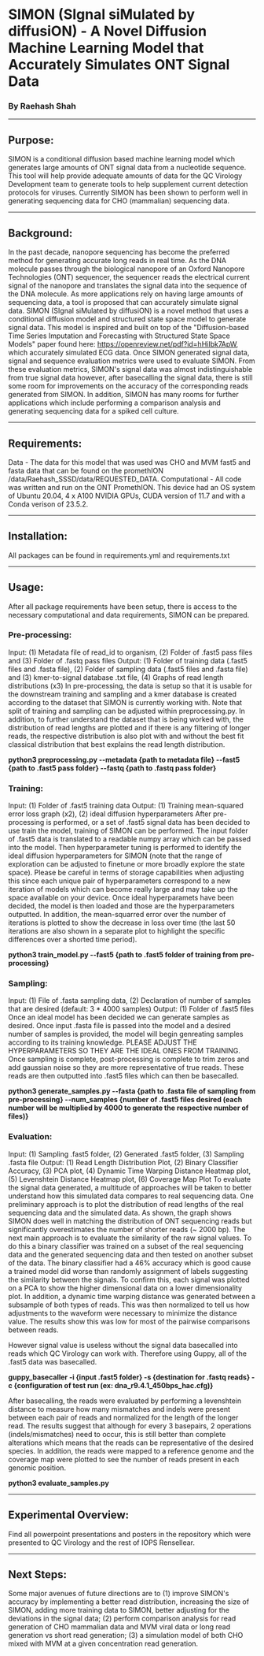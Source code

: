 # SIMON (SIgnal siMulated by diffusiON) - A Novel Diffusion Machine Learning Model that Accurately Simulates ONT Signal Data

### By Raehash Shah

---

## Purpose: 

SIMON is a conditional diffusion based machine learning model which generates large amounts of ONT signal data from a nucleotide sequence. This tool will help provide adequate amounts of data for the QC Virology Development team to generate tools to help supplement current detection protocols for viruses. Currently SIMON has been shown to perform well in generating sequencing data for CHO (mammalian) sequencing data. 

---

## Background:

In the past decade, nanopore sequencing has become the preferred method for generating accurate long reads in real time. As the DNA molecule passes through the biological nanopore of an Oxford Nanopore Technologies (ONT) sequencer, the sequencer reads the electrical current signal of the nanopore and translates the signal data into the sequence of the DNA molecule. As more applications rely on having large amounts of sequencing data, a tool is proposed that can accurately simulate signal data. SIMON (SIgnal siMulated by diffusiON) is a novel method that uses a conditional diffusion model and structured state space model to generate signal data. This model is inspired and built on top of the "Diffusion-based Time Series Imputation and Forecasting with Structured State Space Models" paper found here: https://openreview.net/pdf?id=hHiIbk7ApW, which accurately simulated ECG data. Once SIMON generated signal data, signal and sequence evaluation metrics were used to evaluate SIMON. From these evaluation metrics, SIMON's signal data was almost indistinguishable from true signal data however, after basecalling the signal data, there is still some room for improvements on the accuracy of the corresponding reads generated from SIMON. In addition, SIMON has many rooms for further applications which include performing a comparison analysis and generating sequencing data for a spiked cell culture. 

---

## Requirements:

Data - The data for this model that was used was CHO and MVM fast5 and fasta data that can be found on the promethION /data/Raehash_SSSD/data/REQUESTED_DATA.
Computational - All code was written and run on the ONT PromethION. This device had an OS system of Ubuntu 20.04, 4 x A100 NVIDIA GPUs, CUDA version of 11.7 and with a Conda verison of 23.5.2. 

---

## Installation:

All packages can be found in requirements.yml and requirements.txt

---

## Usage:
 
After all package requirements have been setup, there is access to the necessary computational and data requirements, SIMON can be prepared. 

### Pre-processing:

Input: (1) Metadata file of read_id to organism, (2) Folder of .fast5 pass files and (3) Folder of .fastq pass files
Output: (1) Folder of training data (.fast5 files and .fasta file), (2) Folder of sampling data (.fast5 files and .fasta file) and (3) kmer-to-signal database .txt file, (4) Graphs of read length distributions (x3)
In pre-processing, the data is setup so that it is usable for the downstream training and sampling and a kmer database is created according to the dataset that SIMON is currently working with. Note that split of training and sampling can be adjusted within preprocessing.py. In addition, to further understand the dataset that is being worked with, the distribution of read lengths are plotted and if there is any filtering of longer reads, the respective distribution is also plot with and without the best fit classical distribution that best explains the read length distribution.


**python3 preprocessing.py --metadata {path to metadata file} --fast5 {path to .fast5 pass folder} --fastq {path to .fastq pass folder}**

### Training:

Input: (1) Folder of .fast5 training data 
Output: (1) Training mean-squared error loss graph (x2), (2) ideal diffusion hyperparameters
After pre-processing is performed, or a set of .fast5 signal data has been decided to use train the model, training of SIMON can be performed. The input folder of .fast5 data is translated to a readable numpy array which can be passed into the model. Then hyperparameter tuning is performed to identify the ideal diffusion hyperparameters for SIMON (note that the range of exploration can be adjusted to finetune or more broadly explore the state space). Please be careful in terms of storage capabilities when adjusting this since each unique pair of hyperparameters correspond to a new iteration of models which can become really large and may take up the space available on your device. Once ideal hyperparamets have been decided, the model is then loaded and those are the hyperparameters outputted. In addition, the mean-squarred error over the number of iterations is plotted to show the decrease in loss over time (the last 50 iterations are also shown in a separate plot to highlight the specific differences over a shorted time period). 

**python3 train_model.py --fast5 {path to .fast5 folder of training from pre-processing}**

### Sampling:

Input: (1) File of .fasta sampling data, (2) Declaration of number of samples that are desired (default: 3 * 4000 samples) 
Output: (1) Folder of .fast5 files
Once an ideal model has been decided we can generate samples as desired. Once input .fasta file is passed into the model and a desired number of samples is provided, the model will begin genreating samples according to its training knowledge. PLEASE ADJUST THE HYPERPARAMETERS SO THEY ARE THE IDEAL ONES FROM TRAINING. Once sampling is complete, post-processing is complete to trim zeros and add gaussian noise so they are more representative of true reads. These reads are then outputted into .fast5 files which can then be basecalled. 

**python3 generate_samples.py --fasta {path to .fasta file of sampling from pre-processing} --num_samples {number of .fast5 files desired (each number will be multiplied by 4000 to generate the respective number of files)}**

### Evaluation:

Input: (1) Sampling .fast5 folder, (2) Generated .fast5 folder, (3) Sampling .fasta file
Output: (1) Read Length Distribution Plot, (2) Binary Classifier Accuracy, (3) PCA plot, (4) Dynamic Time Warping Distance Heatmap plot, (5) Levenshtein Distance Heatmap plot, (6) Coverage Map Plot
To evaluate the signal data generated, a multitude of approaches will be taken to better understand how this simulated data compares to real sequencing data. One preliminary approach is to plot the distribution of read lengths of the real sequencing data and the simulated data. As shown, the graph shows SIMON does well in matching the distribution of ONT sequencing reads but significantly overestimates the number of shorter reads (~ 2000 bp). The next main approach is to evaluate the similarity of the raw signal values. To do this a binary classifier was trained on a subset of the real sequencing data and the generated sequencing data and then tested on another subset of the data. The binary classifier had a 46% accuracy which is good cause a trained model did worse than randomly assignment of labels suggesting the similarity between the signals. To confirm this, each signal was plotted on a PCA to show the higher dimensional data on a lower dimensionality plot. In addition, a dynamic time warping distance was generated between a subsample of both types of reads. This was then normalized to tell us how adjustments to the waveform were necessary to minimize the distance value. The results show this was low for most of the pairwise comparisons between reads. 

However signal value is useless without the signal data basecalled into reads which QC Virology can work with. Therefore using Guppy, all of the .fast5 data was basecalled.

**guppy_basecaller -i {input .fast5 folder} -s {destination for .fastq reads} -c {configuration of test run (ex: dna_r9.4.1_450bps_hac.cfg)}**

After basecalling, the reads were evaluated by performing a levenshtein distance to measure how many mismatches and indels were present between each pair of reads and normalized for the length of the longer read. The results suggest that although for every 3 basepairs, 2 operations (indels/mismatches) need to occur, this is still better than complete alterations which means that the reads can be representative of the desired species. In addition, the reads were mapped to a reference genome and the coverage map were plotted to see the number of reads present in each genomic position. 

**python3 evaluate_samples.py**

---

## Experimental Overview:

Find all powerpoint presentations and posters in the repository which were presented to QC Virology and the rest of IOPS Rensellear.

---

## Next Steps:

Some major avenues of future directions are to (1) improve SIMON's accuracy by implementing a better read distribution, increasing the size of SIMON, adding more training data to SIMON, better adjusting for the deviations in the signal data; (2) perform comparison analysis for read generation of CHO mammalian data and MVM viral data or long read generation vs short read generation; (3) a simulation model of both CHO mixed with MVM at a given concentration read generation. 


